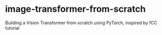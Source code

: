 # image-transformer-from-scratch
Building a Vision Transformer from scratch using PyTorch, inspired by fCC tutorial
